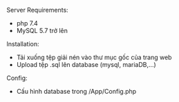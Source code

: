 Server Requirements:
- php 7.4
- MySQL 5.7 trở lên

Installation:

- Tải xuống tệp giải nén vào thư mục gốc của trang web
- Upload tệp .sql lên database (mysql, mariaDB,...)

Config:

- Cấu hình database trong /App/Config.php
